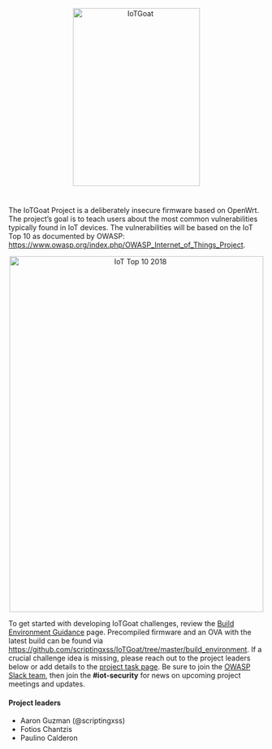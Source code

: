 <p align="center"><img src="/images/vertical-blue-logo.png" alt="IoTGoat" width="250" height="350" /></p>

# 
The IoTGoat Project is a deliberately insecure firmware based on OpenWrt. The project’s goal is to teach users about the most common vulnerabilities typically found in IoT devices. The vulnerabilities will be based on the IoT Top 10 as documented by OWASP: https://www.owasp.org/index.php/OWASP_Internet_of_Things_Project.

<p align="center"><img src="/images/OWASP-IoT-Top-10-2018-final.jpg" alt="IoT Top 10 2018" width="500" height="700" /></p>

To get started with developing IoTGoat challenges, review the [Build Environment Guidance](BuildEnvironment.md) page. Precompiled firmware and an OVA with the latest build can be found via https://github.com/scriptingxss/IoTGoat/tree/master/build_environment. If a crucial challenge idea is missing, please reach out to the project leaders below  or add details to the [project task page](https://docs.google.com/spreadsheets/d/1KXX2K7ikkve6wmdfAVu-sZONgKEBuAkRij_paJUgX2w/edit?usp=sharing). Be sure to join the [OWASP Slack team](https://join.slack.com/t/owasp/shared_invite/enQtNDI5MzgxMDQ2MTAwLTEyNzIzYWQ2NDZiMGIwNmJhYzYxZDJiNTM0ZmZiZmJlY2EwZmMwYjAyNmJjNzQxNzMyMWY4OTk3ZTQ0MzFhMDY), then join the **#iot-security** for news on upcoming project meetings and updates.

#### Project leaders

* Aaron Guzman (@scriptingxss)
* Fotios Chantzis
* Paulino Calderon
